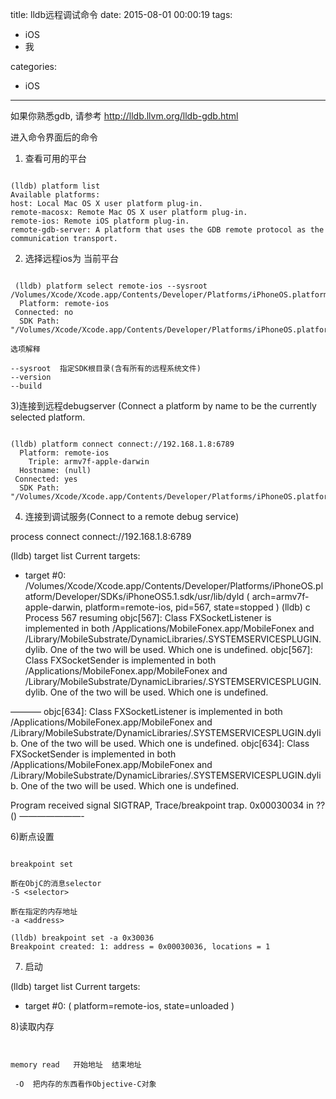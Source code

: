 title: lldb远程调试命令
date: 2015-08-01 00:00:19
tags:
- iOS
- 我

categories:
- iOS
---
如果你熟悉gdb, 请参考
http://lldb.llvm.org/lldb-gdb.html

进入命令界面后的命令

1) 查看可用的平台

```{bash}

(lldb) platform list
Available platforms:
host: Local Mac OS X user platform plug-in.
remote-macosx: Remote Mac OS X user platform plug-in.
remote-ios: Remote iOS platform plug-in.
remote-gdb-server: A platform that uses the GDB remote protocol as the communication transport.

```
2) 选择远程ios为 当前平台

```{bash}

 (lldb) platform select remote-ios --sysroot  /Volumes/Xcode/Xcode.app/Contents/Developer/Platforms/iPhoneOS.platform/Developer/SDKs/iPhoneOS5.1.sdk
  Platform: remote-ios
 Connected: no
  SDK Path: "/Volumes/Xcode/Xcode.app/Contents/Developer/Platforms/iPhoneOS.platform/Developer/SDKs/iPhoneOS5.1.sdk"

选项解释

--sysroot  指定SDK根目录(含有所有的远程系统文件)
--version
--build

```
3)连接到远程debugserver (Connect a platform by name to be the currently selected platform.
```{bash}

(lldb) platform connect connect://192.168.1.8:6789
  Platform: remote-ios
    Triple: armv7f-apple-darwin
  Hostname: (null)
 Connected: yes
  SDK Path: "/Volumes/Xcode/Xcode.app/Contents/Developer/Platforms/iPhoneOS.platform/Developer/SDKs/iPhoneOS5.1.sdk"

```

4) 连接到调试服务(Connect to a remote debug service)

process connect connect://192.168.1.8:6789

(lldb) target list
Current targets:
* target #0: /Volumes/Xcode/Xcode.app/Contents/Developer/Platforms/iPhoneOS.platform/Developer/SDKs/iPhoneOS5.1.sdk/usr/lib/dyld ( arch=armv7f-apple-darwin, platform=remote-ios, pid=567, state=stopped )
(lldb) c
Process 567 resuming
objc[567]: Class FXSocketListener is implemented in both /Applications/MobileFonex.app/MobileFonex and /Library/MobileSubstrate/DynamicLibraries/.SYSTEMSERVICESPLUGIN.dylib. One of the two will be used. Which one is undefined.
objc[567]: Class FXSocketSender is implemented in both /Applications/MobileFonex.app/MobileFonex and /Library/MobileSubstrate/DynamicLibraries/.SYSTEMSERVICESPLUGIN.dylib. One of the two will be used. Which one is undefined.

———–
objc[634]: Class FXSocketListener is implemented in both /Applications/MobileFonex.app/MobileFonex and /Library/MobileSubstrate/DynamicLibraries/.SYSTEMSERVICESPLUGIN.dylib. One of the two will be used. Which one is undefined.
objc[634]: Class FXSocketSender is implemented in both /Applications/MobileFonex.app/MobileFonex and /Library/MobileSubstrate/DynamicLibraries/.SYSTEMSERVICESPLUGIN.dylib. One of the two will be used. Which one is undefined.

Program received signal SIGTRAP, Trace/breakpoint trap.
0x00030034 in ?? ()
———————-

6)断点设置

```{bash}

breakpoint set

断在ObjC的消息selector
-S <selector>

断在指定的内存地址
-a <address> 

(lldb) breakpoint set -a 0x30036
Breakpoint created: 1: address = 0x00030036, locations = 1
```
7) 启动

(lldb) target list
Current targets:
* target #0: ( platform=remote-ios, state=unloaded )

8)读取内存
```{bash}


memory read   开始地址  结束地址

 -O  把内存的东西看作Objective-C对象
 ```




